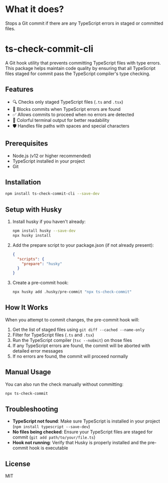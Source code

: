 # What it does? 

Stops a Git commit if there are any TypeScript errors in staged or committed files.

# ts-check-commit-cli

A Git hook utility that prevents committing TypeScript files with type errors. This package helps maintain code quality by ensuring that all TypeScript files staged for commit pass the TypeScript compiler's type checking.

## Features

- 🔍 Checks only staged TypeScript files (`.ts` and `.tsx`)
- 🚫 Blocks commits when TypeScript errors are found
- ✅ Allows commits to proceed when no errors are detected
- 🎨 Colorful terminal output for better readability
- 🛡️ Handles file paths with spaces and special characters

## Prerequisites

- Node.js (v12 or higher recommended)
- TypeScript installed in your project
- Git

## Installation

```bash
npm install ts-check-commit-cli --save-dev
```

## Setup with Husky

1. Install husky if you haven't already:
   ```bash
   npm install husky --save-dev
   npx husky install
   ```

2. Add the prepare script to your package.json (if not already present):
   ```json
   {
     "scripts": {
       "prepare": "husky"
     }
   }
   ```

3. Create a pre-commit hook:
   ```bash
   npx husky add .husky/pre-commit "npx ts-check-commit"
   ```

## How It Works

When you attempt to commit changes, the pre-commit hook will:

1. Get the list of staged files using `git diff --cached --name-only`
2. Filter for TypeScript files (`.ts` and `.tsx`)
3. Run the TypeScript compiler (`tsc --noEmit`) on those files
4. If any TypeScript errors are found, the commit will be aborted with detailed error messages
5. If no errors are found, the commit will proceed normally

## Manual Usage

You can also run the check manually without committing:

```bash
npx ts-check-commit
```

## Troubleshooting

- **TypeScript not found**: Make sure TypeScript is installed in your project (`npm install typescript --save-dev`)
- **No files being checked**: Ensure your TypeScript files are staged for commit (`git add path/to/your/file.ts`)
- **Hook not running**: Verify that Husky is properly installed and the pre-commit hook is executable

## License

MIT
